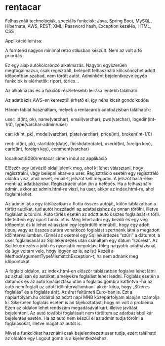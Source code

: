 # rentacar



Felhasznált technológiák, speciális funkciók: Java, Spring Boot, MySQL, Hibernate, AWS, REST, XML, Password hash, Exception kezelés, HTML, CSS 



Applikáció leírása:

A forntend nagyon minimál retro stílusban készült. Nem az volt a fő prioritás.

Ez egy alap autókölcsönző alkalmazás. Nagyon egyszerűen megfogalmazva, csak regisztrált, belépett felhasználó kölcsönözhet adott időpontban szabad, nem törött autót. Adminként bejelentkezve egyéb funkciók is elérhetők: riport, törlés...

Az alkalmazás és a fukciók részletesebb leírása lentebb található.

Az adatbázis AWS-en keresztül érhető el, így néha kicsit gondolkodós.

Három táblát használtam, melyek a rentacardb adatbázisban találhatók:

user:
id(int, pk), name(varchar), email(varchar), pwd(varchar), logedin(int-1/0), type(varchar-admin/user)

car:
id(int, pk), model(varchar), plate(varchar), price(int), broken(int-1/0)

rent:
id(int, pk), startdate(date), finishdate(date), userid(int, foreign key), carid(int, foreign key), comment(varchar)




localhost:8080/rentacar címen indul az applikáció

Először egy üdvözlő oldal jelenik meg, ahol ki lehet választani, hogy regisztrálni, vagy belépni akar-e a user. Regisztráció esetén egy regisztráló oldalra visz, 
ahol  nevet, email-t, jelszót kell megadni. A jelszót hash-elve menti az adatbázisba. Regisztráció után jön a belépés. Ha a felhasználó admin, akkor az admin.html-re 
viszi, ha user, akkor az index.html-re, ahol foglalni lehet.

Az admin látja egy táblázatban a flotta összes autóját, külön táblázatban a törött autókat, tud autót hozzáadni az adatbázishoz és onnan törölni, illetve foglalást
is törölni. Autó törlés esetén az adott autó összes foglalását is törli. Ide tettem egy riport funkciót is. Meg lehet adni egy kezdő és egy vég időpontot és ki lehet választani egy legördülő menüből, hogy egy adott típus, vagy az összes autóra vonatkozó foglalást szertnénk látni a megadott időintervallumban. (Ennél az esetnél egy Sql lekérdezés ”szűri” a dátumot, a user foglalásánál az Sql lekérdezés után csináltam egy dátum ”szűrést”. Az Sql lekérdezés a jobb és gyorsabb megoldás, főleg nagyobb adatbázisnál, de úgy voltam vele, hogy legyen ez is, az is.) Kezeli a MethodArgumentTypeMismatchException-t, ha nem adnánk meg időpontokat.

A foglaló oldalon, az index.html-en először táblázatban foglalva lehet látni az aktuálisan ép autókat, amelyekre foglalást lehet leadni. Foglalás esetén a dátumok és az autó kiválasztása után a foglalás gombra kattintva -ha az autó nem foglalt az adott időintervallumban- akkor kiírja, hogy „Sikeres foglalás” és a foglalás árát. Az árat feltünteti Euro-ban is. Ezt a napiarfolyam.hu oldalról az adott napi MNB középárfolyam alapján számolja ki. Sikertelen foglalás esetén is ad tájékoztatást, hogy mi volt a probléma.
Ezen az oldalon lehet rendszám megadásával kárt, illetve javítást bejelenteni. Az autó további foglalásait nem töröltem az adatbázisból kár bejelentés esetén. Ha az autó nem készül el az admin tudja törölni a foglalásokat, illetve magát az autót is.

Mivel a funkciókat használni csak bejelentkezett user tudja, ezért található az oldalon egy Logout gomb is a kijelentkezéshez.


